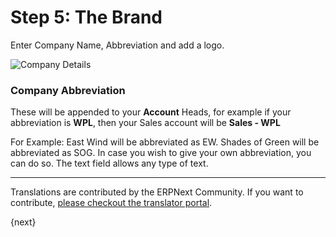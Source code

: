 # Step 5: The Brand

Enter Company Name, Abbreviation and add a logo.

<img alt="Company Details" class="screenshot" src="{{docs_base_url}}/assets/img/setup-wizard/step-5.png">

### Company Abbreviation

These will be appended to your **Account** Heads, for example if your abbreviation is **WPL**, then your Sales account will be **Sales - WPL**

For Example: East Wind will be abbreviated as EW. Shades of Green will be abbreviated as SOG. In case you wish to give your own abbreviation, you can do so. The text field allows any type of text.

---

Translations are contributed by the ERPNext Community. If you want to contribute, [please checkout the translator portal](https://translate.erpnext.com).

{next}

